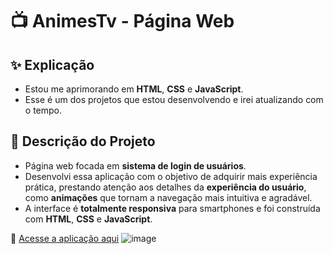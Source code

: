 # 📺 AnimesTv - Página Web

## ✨ Explicação

- Estou me aprimorando em **HTML**, **CSS** e **JavaScript**.
- Esse é um dos projetos que estou desenvolvendo e irei atualizando com o tempo.

## 📄 Descrição do Projeto

- Página web focada em **sistema de login de usuários**.
- Desenvolvi essa aplicação com o objetivo de adquirir mais experiência prática, prestando atenção aos detalhes da **experiência do usuário**, como **animações** que tornam a navegação mais intuitiva e agradável.
- A interface é **totalmente responsiva** para smartphones e foi construída com **HTML**, **CSS** e **JavaScript**.

🔗 [Acesse a aplicação aqui](https://animes-tv-pagina-web.vercel.app/)
![image](https://github.com/user-attachments/assets/a1368d2f-894a-4540-8320-3c5864693b3d)

